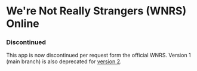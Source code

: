 # We're Not Really Strangers (WNRS) Online

### Discontinued

This app is now discontinued per request form the official WNRS. Version 1 (main branch) is also deprecated for [version 2](https://github.com/jonathan-lph/wnrs/tree/v2).
